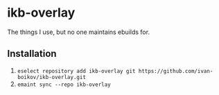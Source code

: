 # ikb-overlay
The things I use, but no one maintains ebuilds for.

## Installation
1. `eselect repository add ikb-overlay git https://github.com/ivan-boikov/ikb-overlay.git`
2. `emaint sync --repo ikb-overlay`
